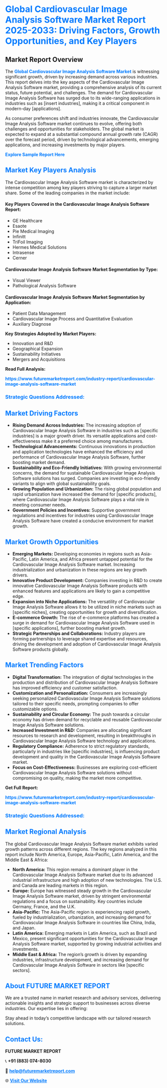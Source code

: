 <h1 style="color: #007BFF;">Global Cardiovascular Image Analysis Software Market Report 2025-2033: Driving Factors, Growth Opportunities, and Key Players</h1>

<section id="overview">
<h2>Market Report Overview</h2>
<p>The <a href="https://www.futuremarketreport.com/industry-report/cardiovascular-image-analysis-software-market" style="color: #007BFF; text-decoration: none;"><strong>Global Cardiovascular Image Analysis Software Market</strong></a> is witnessing significant growth, driven by increasing demand across various industries. This report delves into the key aspects of the Cardiovascular Image Analysis Software market, providing a comprehensive analysis of its current status, future potential, and challenges. The demand for Cardiovascular Image Analysis Software has surged due to its wide-ranging applications in industries such as [insert industries], making it a critical component in modern-day [applications].</p>
<p>As consumer preferences shift and industries innovate, the Cardiovascular Image Analysis Software market continues to evolve, offering both challenges and opportunities for stakeholders. The global market is expected to expand at a substantial compound annual growth rate (CAGR) over the forecast period, driven by technological advancements, emerging applications, and increasing investments by major players.</p>
</section>

<section id="overview">
<p><a href="https://www.futuremarketreport.com/request-sample/reportId=27728" style="color: #007BFF; text-decoration: none;"><strong>Explore Sample Report Here</strong></a></p>
</section>

<section id="key-players">
<h2 style="color: #007BFF;">Market Key Players Analysis</h2>
<p>The Cardiovascular Image Analysis Software market is characterized by intense competition among key players striving to capture a larger market share. Some of the leading companies in the market include:</p>
<h4>Key Players Covered in the Cardiovascular Image Analysis Software Report:</h4>
<ul><li>GE Healthcare</li><li>Esaote</li><li>Pie Medical Imaging</li><li>Infinitt</li><li>TriFoil Imaging</li><li>Hermes Medical Solutions</li><li>Intrasense</li><li>Cerner</li></ul>
<h4>Cardiovascular Image Analysis Software Market Segmentation by Type:</h4>
<ul><li>Visual Viewer</li><li>Pathological Analysis Software</li></ul>

<h4>Cardiovascular Image Analysis Software Market Segmentation by Application:</h4>
<ul><li>Patient Data Management</li><li>Cardiovascular Image Process and Quantitative Evaluation</li><li>Auxiliary Diagnose</li></ul>
<p><strong>Key Strategies Adopted by Market Players:</strong></p>
<ul>
<li>Innovation and R&D</li>
<li>Geographical Expansion</li>
<li>Sustainability Initiatives</li>
<li>Mergers and Acquisitions</li>
</ul>
</section>

<section>
<p><strong>Read Full Analysis: </strong></p><a href="https://www.futuremarketreport.com/industry-report/cardiovascular-image-analysis-software-market" style="color: #007BFF; text-decoration: none;"><strong>https://www.futuremarketreport.com/industry-report/cardiovascular-image-analysis-software-market</strong></a>
<h3 style="color: #007BFF;">Strategic Questions Addressed:</h3>
</section>

<section id="driving-factors">
<h2 style="color: #007BFF;">Market Driving Factors</h2>
<ul>
<li><strong>Rising Demand Across Industries:</strong> The increasing adoption of Cardiovascular Image Analysis Software in industries such as [specific industries] is a major growth driver. Its versatile applications and cost-effectiveness make it a preferred choice among manufacturers.</li>
<li><strong>Technological Advancements:</strong> Continuous innovations in production and application technologies have enhanced the efficiency and performance of Cardiovascular Image Analysis Software, further boosting market demand.</li>
<li><strong>Sustainability and Eco-Friendly Initiatives:</strong> With growing environmental concerns, the demand for sustainable Cardiovascular Image Analysis Software solutions has surged. Companies are investing in eco-friendly variants to align with global sustainability goals.</li>
<li><strong>Growing Population and Urbanization:</strong> The rising global population and rapid urbanization have increased the demand for [specific products], where Cardiovascular Image Analysis Software plays a vital role in meeting consumer needs.</li>
<li><strong>Government Policies and Incentives:</strong> Supportive government regulations and incentives for industries using Cardiovascular Image Analysis Software have created a conducive environment for market growth.</li>
</ul>
</section>

<section id="growth-opportunities">
<h2 style="color: #007BFF;">Market Growth Opportunities</h2>
<ul>
<li><strong>Emerging Markets:</strong> Developing economies in regions such as Asia-Pacific, Latin America, and Africa present untapped potential for the Cardiovascular Image Analysis Software market. Increasing industrialization and urbanization in these regions are key growth drivers.</li>
<li><strong>Innovative Product Development:</strong> Companies investing in R&D to create innovative Cardiovascular Image Analysis Software products with enhanced features and applications are likely to gain a competitive edge.</li>
<li><strong>Expansion into Niche Applications:</strong> The versatility of Cardiovascular Image Analysis Software allows it to be utilized in niche markets such as [specific niches], creating opportunities for growth and diversification.</li>
<li><strong>E-commerce Growth:</strong> The rise of e-commerce platforms has created a surge in demand for Cardiovascular Image Analysis Software used in [specific applications], further boosting market growth.</li>
<li><strong>Strategic Partnerships and Collaborations:</strong> Industry players are forming partnerships to leverage shared expertise and resources, driving the development and adoption of Cardiovascular Image Analysis Software products globally.</li>
</ul>
</section>

<section id="trending-factors">
<h2 style="color: #007BFF;">Market Trending Factors</h2>
<ul>
<li><strong>Digital Transformation:</strong> The integration of digital technologies in the production and distribution of Cardiovascular Image Analysis Software has improved efficiency and customer satisfaction.</li>
<li><strong>Customization and Personalization:</strong> Consumers are increasingly seeking personalized Cardiovascular Image Analysis Software solutions tailored to their specific needs, prompting companies to offer customizable options.</li>
<li><strong>Sustainability and Circular Economy:</strong> The push towards a circular economy has driven demand for recyclable and reusable Cardiovascular Image Analysis Software solutions.</li>
<li><strong>Increased Investment in R&D:</strong> Companies are allocating significant resources to research and development, resulting in breakthroughs in Cardiovascular Image Analysis Software technology and applications.</li>
<li><strong>Regulatory Compliance:</strong> Adherence to strict regulatory standards, particularly in industries like [specific industries], is influencing product development and quality in the Cardiovascular Image Analysis Software market.</li>
<li><strong>Focus on Cost-Effectiveness:</strong> Businesses are exploring cost-efficient Cardiovascular Image Analysis Software solutions without compromising on quality, making the market more competitive.</li>
</ul>
</section>

<section>
<p><strong>Get Full Report: </strong></p><a href="https://www.futuremarketreport.com/industry-report/cardiovascular-image-analysis-software-market" style="color: #007BFF; text-decoration: none;"><strong>https://www.futuremarketreport.com/industry-report/cardiovascular-image-analysis-software-market</strong></a>
<h3 style="color: #007BFF;">Strategic Questions Addressed:</h3>
</section>


<section id="regional-analysis">
<h2 style="color: #007BFF;">Market Regional Analysis</h2>
<p>The global Cardiovascular Image Analysis Software market exhibits varied growth patterns across different regions. The key regions analyzed in this report include North America, Europe, Asia-Pacific, Latin America, and the Middle East & Africa:</p>
<ul>
<li><strong>North America:</strong> This region remains a dominant player in the Cardiovascular Image Analysis Software market due to its advanced industrial infrastructure and high adoption of new technologies. The U.S. and Canada are leading markets in this region.</li>
<li><strong>Europe:</strong> Europe has witnessed steady growth in the Cardiovascular Image Analysis Software market, driven by stringent environmental regulations and a focus on sustainability. Key countries include Germany, France, and the U.K.</li>
<li><strong>Asia-Pacific:</strong> The Asia-Pacific region is experiencing rapid growth, fueled by industrialization, urbanization, and increasing demand for Cardiovascular Image Analysis Software in countries like China, India, and Japan.</li>
<li><strong>Latin America:</strong> Emerging markets in Latin America, such as Brazil and Mexico, present significant opportunities for the Cardiovascular Image Analysis Software market, supported by growing industrial activities and investments.</li>
<li><strong>Middle East & Africa:</strong> The region’s growth is driven by expanding industries, infrastructure development, and increasing demand for Cardiovascular Image Analysis Software in sectors like [specific sectors].</li>
</ul>
</section>

<footer>
<h2 style="color: #007BFF;">About FUTURE MARKET REPORT</h2>
<p>We are a trusted name in market research and advisory services, delivering actionable insights and strategic support to businesses across diverse industries. Our expertise lies in offering:</p>

<p>Stay ahead in today’s competitive landscape with our tailored research solutions.</p>

<h2 style="color: #007BFF;">Contact Us:</h2>
<p><strong>FUTURE MARKET REPORT</strong></p>
<p>📞 <strong>+91 (883) 074-8030</strong></p>
<p>📧 <strong><a href="mailto:help@futuremarketreport.com" style="color: #007BFF;">help@futuremarketreport.com</a></strong></p>
<p>🌐 <strong><a href="https://www.futuremarketreport.com/" style="color: #007BFF;">Visit Our Website</a></strong></p>
</footer>